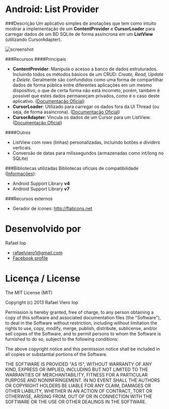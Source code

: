 Android: List Provider
======================

###Descrição
Um aplicativo simples de anotações que tem como intuito mostrar a implementação de um <b>ContentProvider</b> e <b>CursorLoader</b> para carregar dados de um BD SQLite de forma assíncrona em um <b>ListView</b> (utilizando CursorAdapter).

![screenshot](http://i.imgur.com/EZSuBdh.png)

###Recursos
####Principais
* <b>ContentProvider</b>: Manipula o acesso a banco de dados estruturados. Incluindo todos os métodos básicos de um CRUD: <i>Create, Read, Update</i> e <i>Delete</i>. Geralmente são confundidos como uma forma de compartilhar dados de forma pública entre diferentes aplicações em um mesmo dispositivo, o que de certa forma não está incorreto, porém, também é possível que estes dados permaneçam privados, como é o caso deste aplicativo. ([Documentação Oficial](http://developer.android.com/guide/topics/providers/content-providers.html))
* <b>CursorLoader</b>: Utilizado para carregar os dados fora da UI Thread (ou seja, de forma assíncrona). ([Documentação Oficial](http://developer.android.com/reference/android/content/CursorLoader.html))
* <b>CursorAdapter</b>: Vincula os dados de um Cursor para um ListView. ([Documentação Oficial](http://developer.android.com/reference/android/widget/CursorAdapter.html))

####Outros
* ListView com <i>rows</i> (linhas) personalizadas, incluindo botões e <i>dividers</i> verticais.
* Conversão de datas para milissegundos (armazenadas como int/long no SQLite)

###Bibliotecas utilizadas
Bibliotecas oficiais de compatibilidade ([Informações](http://developer.android.com/tools/support-library/index.html)):
* Android Support Library <b>v4</b>
* Android Support Library <b>v7</b>

###Recursos externos
* Gerador de ícones: http://flaticons.net

Desenvolvido por
================
Rafael Iop 
* <rafaelviero1@gmail.com>
* [Facebook profile](https://www.facebook.com/rafael.iop)

Licença / License
=================

The MIT License (MIT)

Copyright (c) 2013 Rafael Viero Iop

Permission is hereby granted, free of charge, to any person obtaining a copy
of this software and associated documentation files (the "Software"), to deal
in the Software without restriction, including without limitation the rights
to use, copy, modify, merge, publish, distribute, sublicense, and/or sell
copies of the Software, and to permit persons to whom the Software is
furnished to do so, subject to the following conditions:

The above copyright notice and this permission notice shall be included in all
copies or substantial portions of the Software.

THE SOFTWARE IS PROVIDED "AS IS", WITHOUT WARRANTY OF ANY KIND, EXPRESS OR
IMPLIED, INCLUDING BUT NOT LIMITED TO THE WARRANTIES OF MERCHANTABILITY,
FITNESS FOR A PARTICULAR PURPOSE AND NONINFRINGEMENT. IN NO EVENT SHALL THE
AUTHORS OR COPYRIGHT HOLDERS BE LIABLE FOR ANY CLAIM, DAMAGES OR OTHER
LIABILITY, WHETHER IN AN ACTION OF CONTRACT, TORT OR OTHERWISE, ARISING FROM,
OUT OF OR IN CONNECTION WITH THE SOFTWARE OR THE USE OR OTHER DEALINGS IN THE
SOFTWARE.
